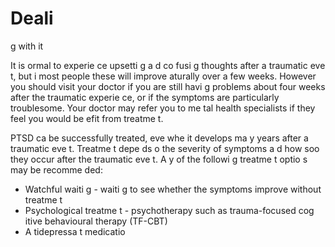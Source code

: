 [Title]: # (Y faire face)
[Order]: # (13)

# Deali
g with it

It is 
ormal to experie
ce upsetti
g a
d co
fusi
g thoughts after a traumatic eve
t, but i
 most people these will improve 
aturally over a few weeks. However you should visit your doctor if you are still havi
g problems about four weeks after the traumatic experie
ce, or if the symptoms are particularly troublesome. Your doctor may refer you to me
tal health specialists if they feel you would be
efit from treatme
t.

PTSD ca
 be successfully treated, eve
 whe
 it develops ma
y years after a traumatic eve
t. Treatme
t depe
ds o
 the severity of symptoms a
d how soo
 they occur after the traumatic eve
t. A
y of the followi
g treatme
t optio
s may be recomme
ded:

*   Watchful waiti
g - waiti
g to see whether the symptoms improve without treatme
t
*   Psychological treatme
t - psychotherapy such as trauma-focused cog
itive behavioural therapy (TF-CBT)
*   A
tidepressa
t medicatio
